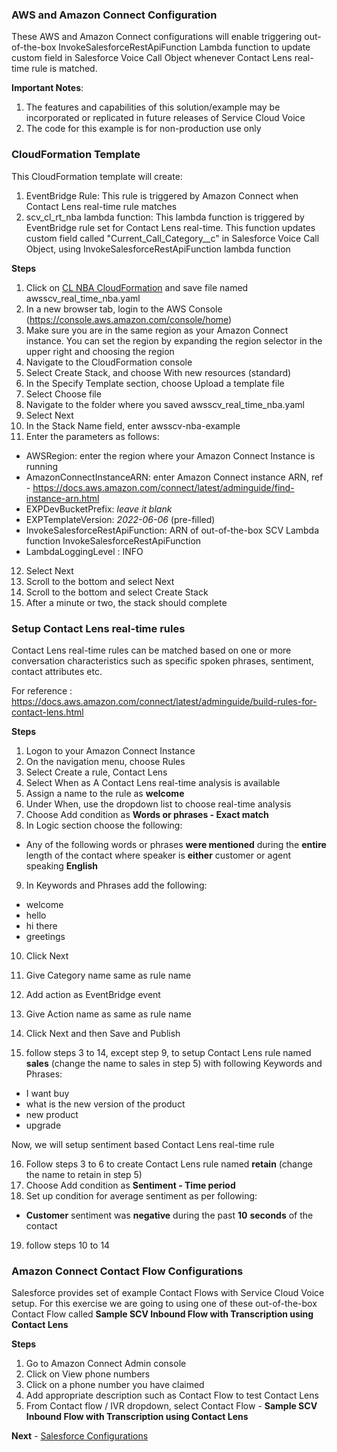 ### AWS and Amazon Connect Configuration

These AWS and Amazon Connect configurations will enable triggering out-of-the-box InvokeSalesforceRestApiFunction Lambda function to update custom field in Salesforce Voice Call Object whenever Contact Lens real-time rule is matched.

**Important Notes**:

1. The features and capabilities of this solution/example may be incorporated or replicated in future releases of Service Cloud Voice
2. The code for this example is for non-production use only

### CloudFormation Template

This CloudFormation template will create:

1. EventBridge Rule: This rule is triggered by Amazon Connect when Contact Lens real-time rule matches
2. scv_cl_rt_nba lambda function: This lambda function is triggered by EventBridge rule set for Contact Lens real-time. This function updates custom field called "Current_Call_Category\_\_c" in Salesforce Voice Call Object, using InvokeSalesforceRestApiFunction lambda function

**Steps**

1. Click on [CL NBA CloudFormation](/Examples/AWSSCV-ContactLens-RealTime-NextBestAction/CloudFormation/awsscv_real_time_cl_nba.yaml) and save file named awsscv_real_time_nba.yaml
2. In a new browser tab, login to the AWS Console (https://console.aws.amazon.com/console/home)
3. Make sure you are in the same region as your Amazon Connect instance. You can set the region by expanding the region
   selector in the upper right and choosing the region
4. Navigate to the CloudFormation console
5. Select Create Stack, and choose With new resources (standard)
6. In the Specify Template section, choose Upload a template file
7. Select Choose file
8. Navigate to the folder where you saved awsscv_real_time_nba.yaml
9. Select Next
10. In the Stack Name field, enter awsscv-nba-example
11. Enter the parameters as follows:

- AWSRegion: enter the region where your Amazon Connect Instance is running
- AmazonConnectInstanceARN: enter Amazon Connect instance ARN, ref - https://docs.aws.amazon.com/connect/latest/adminguide/find-instance-arn.html
- EXPDevBucketPrefix: _leave it blank_
- EXPTemplateVersion: _2022-06-06_ (pre-filled)
- InvokeSalesforceRestApiFunction: ARN of out-of-the-box SCV Lambda function InvokeSalesforceRestApiFunction
- LambdaLoggingLevel : INFO

12. Select Next
13. Scroll to the bottom and select Next
14. Scroll to the bottom and select Create Stack
15. After a minute or two, the stack should complete

### Setup Contact Lens real-time rules

Contact Lens real-time rules can be matched based on one or more conversation characteristics such as specific spoken phrases, sentiment, contact attributes etc.

For reference : https://docs.aws.amazon.com/connect/latest/adminguide/build-rules-for-contact-lens.html

**Steps**

1. Logon to your Amazon Connect Instance
2. On the navigation menu, choose Rules
3. Select Create a rule, Contact Lens
4. Select When as A Contact Lens real-time analysis is available
5. Assign a name to the rule as **welcome**
6. Under When, use the dropdown list to choose real-time analysis
7. Choose Add condition as **Words or phrases - Exact match**
8. In Logic section choose the following:

- Any of the following words or phrases **were mentioned** during the **entire** length of the contact where speaker is **either** customer or agent speaking **English**

9. In Keywords and Phrases add the following:

- welcome
- hello
- hi there
- greetings

10. Click Next
11. Give Category name same as rule name
12. Add action as EventBridge event
13. Give Action name as same as rule name
14. Click Next and then Save and Publish

15. follow steps 3 to 14, except step 9, to setup Contact Lens rule named **sales** (change the name to sales in step 5) with following Keywords and Phrases:

- I want buy
- what is the new version of the product
- new product
- upgrade

Now, we will setup sentiment based Contact Lens real-time rule

16. Follow steps 3 to 6 to create Contact Lens rule named **retain** (change the name to retain in step 5)
17. Choose Add condition as **Sentiment - Time period**
18. Set up condition for average sentiment as per following:

- **Customer** sentiment was **negative** during the past **10** **seconds** of the contact

19. follow steps 10 to 14

### Amazon Connect Contact Flow Configurations

Salesforce provides set of example Contact Flows with Service Cloud Voice setup. For this exercise we are going to using one of these out-of-the-box Contact Flow called **Sample SCV Inbound Flow with Transcription using Contact Lens**

**Steps**

1. Go to Amazon Connect Admin console
2. Click on View phone numbers
3. Click on a phone number you have claimed
4. Add appropriate description such as Contact Flow to test Contact Lens
5. From Contact flow / IVR dropdown, select Contact Flow - **Sample SCV Inbound Flow with Transcription using Contact Lens**

**Next** - [Salesforce Configurations](deployment_salesforce.md)

